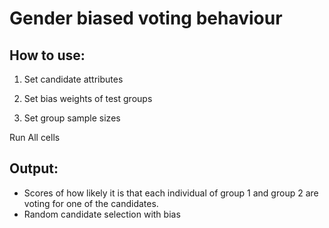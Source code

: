 # Gender biased voting behaviour
## How to use:
1. Set candidate attributes

2. Set bias weights of test groups

3. Set group sample sizes

Run All cells

## Output:
- Scores of how likely it is that each individual of group 1 and group 2 are voting for one of the candidates.
- Random candidate selection with bias  
